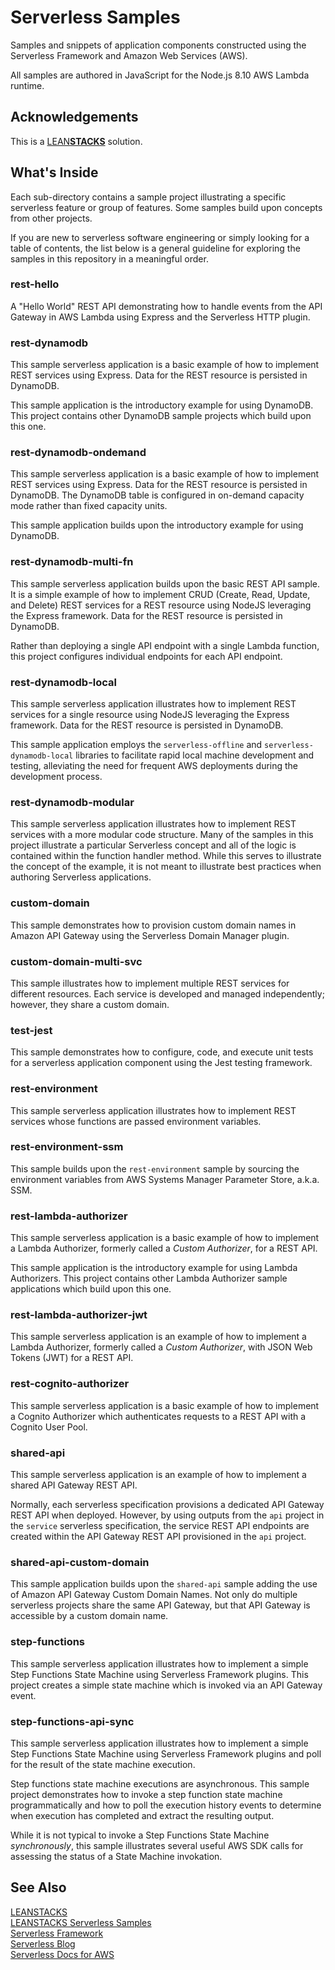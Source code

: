 # Serverless Samples

Samples and snippets of application components constructed using the Serverless Framework and Amazon Web Services (AWS). 

All samples are authored in JavaScript for the Node.js 8.10 AWS Lambda runtime.

## Acknowledgements

This is a [LEAN**STACKS**](https://leanstacks.com/) solution.

## What's Inside

Each sub-directory contains a sample project illustrating a specific serverless feature or group of features. Some samples build upon concepts from other projects. 

If you are new to serverless software engineering or simply looking for a table of contents, the list below is a general guideline for exploring the samples in this repository in a meaningful order.

### rest-hello

A "Hello World" REST API demonstrating how to handle events from the API Gateway in AWS Lambda using Express and the Serverless HTTP plugin.

### rest-dynamodb

This sample serverless application is a basic example of how to implement REST services using Express. Data for the REST resource is persisted in DynamoDB.

This sample application is the introductory example for using DynamoDB. This project contains other DynamoDB sample projects which build upon this one.

### rest-dynamodb-ondemand

This sample serverless application is a basic example of how to implement REST services using Express. Data for the REST resource is persisted in DynamoDB. The DynamoDB table is configured in on-demand capacity mode rather than fixed capacity units.

This sample application builds upon the introductory example for using DynamoDB.

### rest-dynamodb-multi-fn

This sample serverless application builds upon the basic REST API sample. It is a simple example of how to implement CRUD (Create, Read, Update, and Delete) REST services for a REST resource using NodeJS leveraging the Express framework. Data for the REST resource is persisted in DynamoDB.

Rather than deploying a single API endpoint with a single Lambda function, this project configures individual endpoints for each API endpoint.

### rest-dynamodb-local

This sample serverless application illustrates how to implement REST services for a single resource using NodeJS leveraging the Express framework. Data for the REST resource is persisted in DynamoDB.

This sample application employs the `serverless-offline` and `serverless-dynamodb-local` libraries to facilitate rapid local machine development and testing, alleviating the need for frequent AWS deployments during the development process.

### rest-dynamodb-modular

This sample serverless application illustrates how to implement REST services with a more modular code structure. Many of the samples in this project illustrate a particular Serverless concept and all of the logic is contained within the function handler method. While this serves to illustrate the concept of the example, it is not meant to illustrate best practices when authoring Serverless applications.

### custom-domain

This sample demonstrates how to provision custom domain names in Amazon API Gateway using the Serverless Domain Manager plugin.

### custom-domain-multi-svc

This sample illustrates how to implement multiple REST services for different resources. Each service is developed and managed independently; however, they share a custom domain. 

### test-jest

This sample demonstrates how to configure, code, and execute unit tests for a serverless application component using the Jest testing framework.

### rest-environment

This sample serverless application illustrates how to implement REST services whose functions are passed environment variables.

### rest-environment-ssm

This sample builds upon the `rest-environment` sample by sourcing the environment variables from AWS Systems Manager Parameter Store, a.k.a. SSM.

### rest-lambda-authorizer

This sample serverless application is a basic example of how to implement a Lambda Authorizer, formerly called a *Custom Authorizer*, for a REST API.

This sample application is the introductory example for using Lambda Authorizers. This project contains other Lambda Authorizer sample applications which build upon this one.

### rest-lambda-authorizer-jwt

This sample serverless application is an example of how to implement a Lambda Authorizer, formerly called a *Custom Authorizer*, with JSON Web Tokens (JWT) for a REST API.

### rest-cognito-authorizer

This sample serverless application is a basic example of how to implement a Cognito Authorizer which authenticates requests to a REST API with a Cognito User Pool.

### shared-api

This sample serverless application is an example of how to implement a shared API Gateway REST API.

Normally, each serverless specification provisions a dedicated API Gateway REST API when deployed. However, by using outputs from the `api` project in the `service` serverless specification, the service REST API endpoints are created within the API Gateway REST API provisioned in the `api` project.

### shared-api-custom-domain

This sample application builds upon the `shared-api` sample adding the use of Amazon API Gateway Custom Domain Names.  Not only do multiple serverless projects share the same API Gateway, but that API Gateway is accessible by a custom domain name.

### step-functions

This sample serverless application illustrates how to implement a simple Step Functions State Machine using Serverless Framework plugins. This project creates a simple state machine which is invoked via an API Gateway event.

### step-functions-api-sync

This sample serverless application illustrates how to implement a simple Step Functions State Machine using Serverless Framework plugins and poll for the result of the state machine execution. 

Step functions state machine executions are asynchronous. This sample project demonstrates how to invoke a step function state machine programmatically and how to poll the execution history events to determine when execution has completed and extract the resulting output.

While it is not typical to invoke a Step Functions State Machine *synchronously*, this sample illustrates several useful AWS SDK calls for assessing the status of a State Machine invokation.

## See Also

[LEANSTACKS][leanstacks]  
[LEANSTACKS Serverless Samples][ls-serverless]  
[Serverless Framework][sls]  
[Serverless Blog][sls-blog]  
[Serverless Docs for AWS][sls-aws]  

[leanstacks]: https://leanstacks.com/ "LEANSTACKS"
[ls-serverless]: https://leanstacks.com/stacks.html#serverless-samples "Serverless Samples | LEANSTACKS"
[sls]: https://serverless.com/ "Serverless Framework"
[sls-blog]: https://serverless.com/blog/ "Blog | Serverless Framework"
[sls-aws]: https://serverless.com/framework/docs/providers/aws/ "AWS Documentation | Serverless Framework"